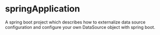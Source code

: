 # springApplication

A spring boot project which describes how to externalize data source configuration and configure your own DataSource object with spring boot.
